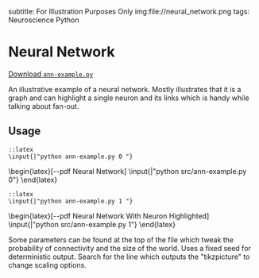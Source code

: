 subtitle: For Illustration Purposes Only
img:file://neural_network.png
tags: Neuroscience
      Python

Neural Network
==============

[Download `ann-example.py`](file://src/ann-example.py)

An illustrative example of a neural network. Mostly illustrates that it is a
graph and can highlight a single neuron and its links which is handy while
talking about fan-out.

Usage
-----

	::latex
	\input{|"python ann-example.py 0 "}

\begin{latex}[--pdf Neural Network]
	\input{|"python src/ann-example.py 0"}
\end{latex}

	::latex
	\input{|"python ann-example.py 1 "}

\begin{latex}[--pdf Neural Network With Neuron Highlighted]
	\input{|"python src/ann-example.py 1"}
\end{latex}

Some parameters can be found at the top of the file which tweak the probability
of connectivity and the size of the world. Uses a fixed seed for deterministic
output. Search for the line which outputs the "tikzpicture" to change scaling
options.
